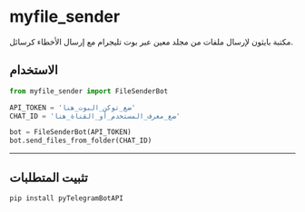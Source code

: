 # myfile_sender

مكتبة بايثون لإرسال ملفات من مجلد معين عبر بوت تليجرام مع إرسال الأخطاء كرسائل.

## الاستخدام

```python
from myfile_sender import FileSenderBot

API_TOKEN = 'ضع_توكن_البوت_هنا'
CHAT_ID = 'ضع_معرف_المستخدم_أو_القناة_هنا'

bot = FileSenderBot(API_TOKEN)
bot.send_files_from_folder(CHAT_ID)
```

---

## تثبيت المتطلبات

```
pip install pyTelegramBotAPI
```
